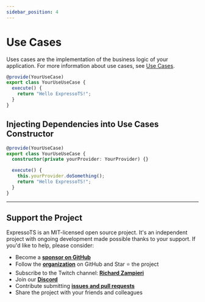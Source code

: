```yaml
---
sidebar_position: 4
---
```


# Use Cases

Uses cases are the implementation of the business logic of your application. For more information about use cases, see [Use Cases](../overview/usecase.md).

```typescript
@provide(YourUseCase)
export class YourUseUseCase {
  execute() {
    return "Hello ExpressoTS!";
  }
}
```

## Injecting Dependencies into Use Cases Constructor

```typescript
@provide(YourUseCase)
export class YourUseUseCase {
  constructor(private yourProvider: YourProvider) {}

  execute() {
    this.yourProvider.doSomething();
    return "Hello ExpressoTS!";
  }
}
```

---

## Support the Project

ExpressoTS is an MIT-licensed open source project. It's an independent project with ongoing development made possible thanks to your support. If you'd like to help, please consider:

- Become a **[sponsor on GitHub](https://github.com/sponsors/expressots)**
- Follow the **[organization](https://github.com/expressots)** on GitHub and Star ⭐ the project
- Subscribe to the Twitch channel: **[Richard Zampieri](https://www.twitch.tv/richardzampieri)**
- Join our **[Discord](https://discord.com/invite/PyPJfGK)**
- Contribute submitting **[issues and pull requests](https://github.com/expressots/expressots/issues/new/choose)**
- Share the project with your friends and colleagues
